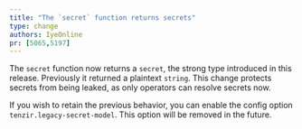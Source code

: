 ```yaml
---
title: "The `secret` function returns secrets"
type: change
authors: IyeOnline
pr: [5065,5197]
---
```


The `secret` function now returns a `secret`, the strong type introduced in this
release. Previously it returned a plaintext `string`. This change protects
secrets from being leaked, as only operators can resolve secrets now.

If you wish to retain the previous behavior, you can enable the config option
`tenzir.legacy-secret-model`. This option will be removed in the future.
